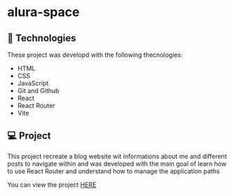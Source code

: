 # alura-space

## 🚀 Technologies

These project was developd with the following thecnologies:

- HTML
- CSS
- JavaScript
- Git and Github
- React
- React Router
- Vite

## 💻 Project

This project recreate a blog website wit informations about me and different posts to navigate within and was developed with the main goal of learn how to use React Router and understand how to manage the application paths

You can view the project [HERE](https://profile-gilt-nu.vercel.app/)
